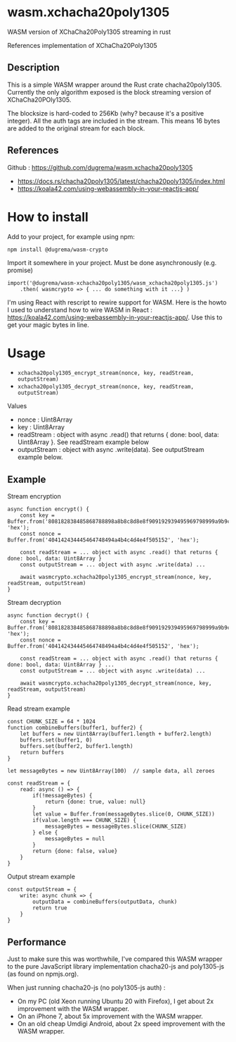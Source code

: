 # wasm.xchacha20poly1305
WASM version of XChaCha20Poly1305 streaming in rust

References implementation of XChaCha20Poly1305

## Description

This is a simple WASM wrapper around the Rust crate chacha20poly1305. Currently the only algorithm
exposed is the block streaming version of XChaCha20POly1305.

The blocksize is hard-coded to 256Kb (why? because it's a positive integer). All the auth tags are included in the
stream. This means 16 bytes are added to the original stream for each block.

## References

Github : https://github.com/dugrema/wasm.xchacha20poly1305

* https://docs.rs/chacha20poly1305/latest/chacha20poly1305/index.html
* https://koala42.com/using-webassembly-in-your-reactjs-app/

# How to install

Add to your project, for example using npm:

`npm install @dugrema/wasm-crypto`

Import it somewhere in your project. Must be done asynchronously (e.g. promise) 

```
import('@dugrema/wasm-xchacha20poly1305/wasm_xchacha20poly1305.js')
    .then( wasmcrypto => { ... do something with it ...} )
```

I'm using React with rescript to rewire support for WASM. Here is the howto I used to understand
how to wire WASM in React : https://koala42.com/using-webassembly-in-your-reactjs-app/. Use this to get your magic
bytes in line.

# Usage

* `xchacha20poly1305_encrypt_stream(nonce, key, readStream, outputStream)`
* `xchacha20poly1305_decrypt_stream(nonce, key, readStream, outputStream)`

Values

* nonce : Uint8Array
* key : Uint8Array
* readStream : object with async .read() that returns { done: bool, data: Uint8Array }. See readStream example below
* outputStream : object with async .write(data). See outputStream example below.

## Example

Stream encryption
```
async function encrypt() {
    const key = Buffer.from('808182838485868788898a8b8c8d8e8f909192939495969798999a9b9c9d9e9f', 'hex');
    const nonce = Buffer.from('404142434445464748494a4b4c4d4e4f505152', 'hex');
    
    const readStream = ... object with async .read() that returns { done: bool, data: Uint8Array }
    const outputStream = ... object with async .write(data) ...
    
    await wasmcrypto.xchacha20poly1305_encrypt_stream(nonce, key, readStream, outputStream)
}
```

Stream decryption
```
async function decrypt() {
    const key = Buffer.from('808182838485868788898a8b8c8d8e8f909192939495969798999a9b9c9d9e9f', 'hex');
    const nonce = Buffer.from('404142434445464748494a4b4c4d4e4f505152', 'hex');
    
    const readStream = ... object with async .read() that returns { done: bool, data: Uint8Array } ...
    const outputStream = ... object with async .write(data) ...
    
    await wasmcrypto.xchacha20poly1305_decrypt_stream(nonce, key, readStream, outputStream)
}
```

Read stream example 
```
const CHUNK_SIZE = 64 * 1024
function combineBuffers(buffer1, buffer2) {
    let buffers = new Uint8Array(buffer1.length + buffer2.length)
    buffers.set(buffer1, 0)
    buffers.set(buffer2, buffer1.length)
    return buffers
}

let messageBytes = new Uint8Array(100)  // sample data, all zeroes

const readStream = {
    read: async () => {
        if(!messageBytes) {
            return {done: true, value: null}
        }
        let value = Buffer.from(messageBytes.slice(0, CHUNK_SIZE))
        if(value.length === CHUNK_SIZE) {
            messageBytes = messageBytes.slice(CHUNK_SIZE)
        } else {
            messageBytes = null
        }
        return {done: false, value}
    }
}
```

Output stream example
```
const outputStream = {
    write: async chunk => {
        outputData = combineBuffers(outputData, chunk)
        return true
    }
}
```

## Performance

Just to make sure this was worthwhile, I've compared this WASM wrapper to the pure JavaScript library implementation
chacha20-js and poly1305-js (as found on npmjs.org).

When just running chacha20-js (no poly1305-js auth) :

* On my PC (old Xeon running Ubuntu 20 with Firefox), I get about 2x improvement with the WASM wrapper.
* On an iPhone 7, about 5x improvement with the WASM wrapper.
* On an old cheap Umdigi Android, about 2x speed improvement with the WASM wrapper.
